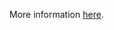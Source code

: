 More information [here](https://docs.prismacloud.io/en/enterprise-edition/policy-reference/docker-policies/docker-policy-index/ensure-docker-PYTHONHTTPSVERIFY-secure.html).
